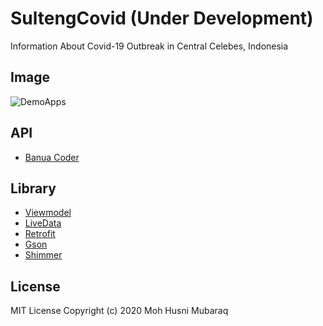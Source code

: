 # SultengCovid (Under Development)  
Information About Covid-19 Outbreak in Central Celebes, Indonesia  

## Image  
![DemoApps](https://user-images.githubusercontent.com/28988446/79744894-c59d0d00-8339-11ea-9c41-1ae11fb7853e.jpg)


## API  
- [Banua Coder](https://github.com/RyanAidilPratama/PICO_SULTENG_API)  

## Library  
- [Viewmodel](https://developer.android.com/jetpack/androidx/releases/lifecycle)  
- [LiveData](https://developer.android.com/jetpack/androidx/releases/lifecycle)  
- [Retrofit](https://github.com/square/retrofit)  
- [Gson](https://github.com/google/gson)  
- [Shimmer](https://github.com/facebook/shimmer-android)  

## License  
MIT License
Copyright (c) 2020 Moh Husni Mubaraq
